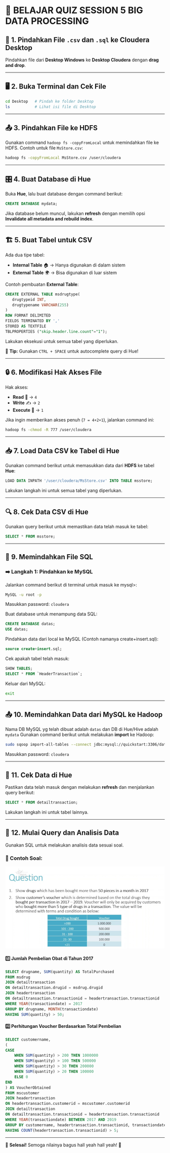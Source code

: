 # 🚀 BELAJAR QUIZ SESSION 5 BIG DATA PROCESSING

## 📂 1. Pindahkan File `.csv` dan `.sql` ke Cloudera Desktop
Pindahkan file dari **Desktop Windows** ke **Desktop Cloudera** dengan **drag and drop**.

---

## 🖥️ 2. Buka Terminal dan Cek File
```bash
cd Desktop   # Pindah ke folder Desktop
ls           # Lihat isi file di Desktop
```

---

## 📤 3. Pindahkan File ke HDFS
Gunakan command `hadoop fs -copyFromLocal` untuk memindahkan file ke HDFS. Contoh untuk file `MsStore.csv`:
```bash
hadoop fs -copyFromLocal MsStore.csv /user/cloudera
```

---

## 🎛️ 4. Buat Database di Hue
Buka **Hue**, lalu buat database dengan command berikut:
```sql
CREATE DATABASE mydata;
```
Jika database belum muncul, lakukan **refresh** dengan memilih opsi **Invalidate all metadata and rebuild index**.

---

## 🏗️ 5. Buat Tabel untuk CSV
Ada dua tipe tabel:
- **Internal Table** 🏠 → Hanya digunakan di dalam sistem
- **External Table** 🌍 → Bisa digunakan di luar sistem

Contoh pembuatan **External Table**:
```sql
CREATE EXTERNAL TABLE msdrugtype(
   drugtypeid INT,
   drugtypename VARCHAR(255)
)
ROW FORMAT DELIMITED
FIELDS TERMINATED BY ','
STORED AS TEXTFILE 
TBLPROPERTIES ("skip.header.line.count"="1");
```
Lakukan eksekusi untuk semua tabel yang diperlukan.

📌 **Tip:** Gunakan `CTRL + SPACE` untuk autocomplete query di Hue!

---

## 🔒 6. Modifikasi Hak Akses File
Hak akses:
- **Read** 🧐 → `4`
- **Write** ✍ → `2`
- **Execute** 🚀 → `1`

Jika ingin memberikan akses penuh (`7 = 4+2+1`), jalankan command ini:
```bash
hadoop fs -chmod -R 777 /user/cloudera
```

---

## 📥 7. Load Data CSV ke Tabel di Hue
Gunakan command berikut untuk memasukkan data dari **HDFS** ke tabel **Hue**:
```sql
LOAD DATA INPATH '/user/cloudera/MsStore.csv' INTO TABLE msstore;
```
Lakukan langkah ini untuk semua tabel yang diperlukan.

---

## 🔍 8. Cek Data CSV di Hue
Gunakan query berikut untuk memastikan data telah masuk ke tabel:
```sql
SELECT * FROM msstore;
```

---

## 📂 9. Memindahkan File SQL
### ➡️ Langkah 1: Pindahkan ke MySQL
Jalankan command berikut di terminal untuk masuk ke mysql>:
```bash
MySQL -u root -p
```
Masukkan password: `cloudera`

Buat database untuk menampung data SQL:
```sql
CREATE DATABASE datas;
USE datas;
```
Pindahkan data dari local ke MySQL (Contoh namanya create+insert.sql):
```sql
source create+insert.sql;
```
Cek apakah tabel telah masuk:
```sql
SHOW TABLES;
SELECT * FROM `HeaderTransaction`;
```
Keluar dari MySQL:
```bash
exit
```

---

## 📤 10. Memindahkan Data dari MySQL ke Hadoop
Nama DB MySQL yg telah dibuat adalah `datas` dan DB di Hue/Hive adalah `mydata`
Gunakan command berikut untuk melakukan **import** ke Hadoop:
```bash
sudo sqoop import-all-tables --connect jdbc:mysql://quickstart:3306/datas --username=root -P --hive-import --hive-database=mydata
```
Masukkan password: `cloudera`

---

## 🔎 11. Cek Data di Hue
Pastikan data telah masuk dengan melakukan **refresh** dan menjalankan query berikut:
```sql
SELECT * FROM detailtransaction;
```
Lakukan langkah ini untuk tabel lainnya.

---

## 🧐 12. Mulai Query dan Analisis Data
Gunakan SQL untuk melakukan analisis data sesuai soal.

### 📝 Contoh Soal:
![Source: Self-Learning BlueJack](Question.jpg)
#### 1️⃣ **Jumlah Pembelian Obat di Tahun 2017**
```sql
SELECT drugname, SUM(quantity) AS TotalPurchased
FROM msdrug
JOIN detailtransaction
ON detailtransaction.drugid = msdrug.drugid
JOIN headertransaction
ON detailtransaction.transactionid = headertransaction.transactionid
WHERE YEAR(transactiondate) = 2017
GROUP BY drugname, MONTH(transactiondate)
HAVING SUM(quantity) > 50;
```

#### 2️⃣ **Perhitungan Voucher Berdasarkan Total Pembelian**
```sql
SELECT customername,
(
CASE
    WHEN SUM(quantity) > 200 THEN 1000000
    WHEN SUM(quantity) > 100 THEN 500000
    WHEN SUM(quantity) > 30 THEN 200000
    WHEN SUM(quantity) > 20 THEN 100000
    ELSE 0
END
) AS VoucherObtained
FROM mscustomer
JOIN headertransaction
ON headertransaction.customerid = mscustomer.customerid
JOIN detailtransaction
ON detailtransaction.transactionid = headertransaction.transactionid
WHERE YEAR(transactiondate) BETWEEN 2017 AND 2019
GROUP BY customername, headertransaction.transactionid, transactiondate
HAVING COUNT(headertransaction.transactionid) > 5;
```

---

🚀 **Selesai!** Semoga nilainya bagus hall yeah hall yeah! 🎉


